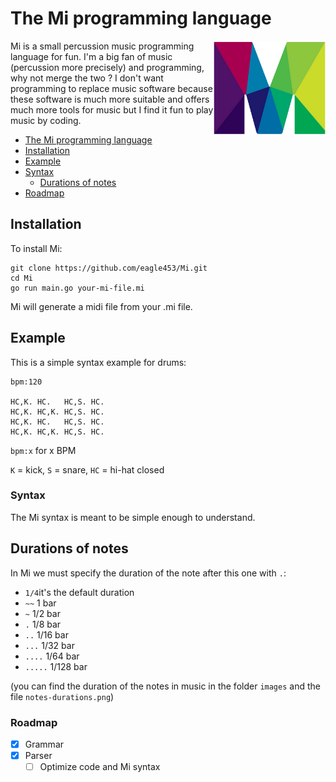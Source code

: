 # The Mi programming language

<img align="right" src="images/mi.png" title="Mi logo" height=150>

Mi is a small percussion music programming language for fun.
I'm a big fan of music (percussion more precisely) and programming, why not merge the two ?
I don't want programming to replace music software because these software is much more suitable and offers much more tools for music but I find it fun to play music by coding.

- [The Mi programming language](#the-mi-programming-langugae)
- [Installation](#installation)
- [Example](#example)
- [Syntax](#syntax)
    - [Durations of notes](#durations-of-notes)
- [Roadmap](#roadmap)

## Installation

To install Mi:

```
git clone https://github.com/eagle453/Mi.git
cd Mi
go run main.go your-mi-file.mi
```

Mi will generate a midi file from your .mi file.

## Example

This is a simple syntax example for drums:

```
bpm:120

HC,K. HC.   HC,S. HC.
HC,K. HC,K. HC,S. HC.
HC,K. HC.   HC,S. HC.
HC,K. HC,K. HC,S. HC.
```

`bpm:x` for x BPM

`K` = kick, `S` = snare, `HC` = hi-hat closed

### Syntax

The Mi syntax is meant to be simple enough to understand.

## Durations of notes

In Mi we must specify the duration of the note after this one with `.`:

- `1/4`it's the default duration
- `~~` 1 bar
- `~` 1/2 bar
- `.` 1/8 bar
- `..` 1/16 bar
- `...` 1/32 bar
- `....` 1/64 bar
- `.....` 1/128 bar

(you can find the duration of the notes in music in the folder `images` and the file `notes-durations.png`)

### Roadmap

- [x] Grammar
- [x] Parser
    - [ ] Optimize code and Mi syntax
